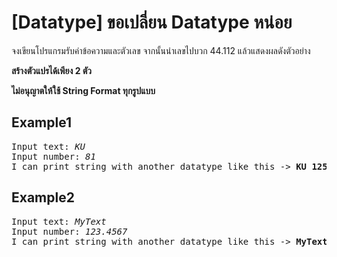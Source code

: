 <div id="current" aria-labelledby="ui-id-29" role="tabpanel" class="ui-tabs-panel ui-corner-bottom ui-widget-content" aria-hidden="false">
    <form method="post" action="/elab/lab/submit/1023/11527/18987/" enctype="multipart/form-data" autocomplete="off">
      <div id="assignment-body">
        <input type="hidden" name="csrfmiddlewaretoken" value="IpeX8gpEIWaAs582abHQeaEj9TlGXga571C4zdDXYzCpAJTt0j2TiwtjbBmMFlqF">
        <h1>[Datatype] ขอเปลี่ยน Datatype หน่อย</h1><p>จงเขียนโปรแกรมรับค่าข้อความและตัวเลข จากนั้นนำเลขไปบวก 44.112 แล้วแสดงผลดังตัวอย่าง</p><p><strong>สร้างตัวแปรได้เพียง 2 ตัว</strong></p><p><strong>ไม่อนุญาตให้ใช้ String Format ทุกรูปแบบ</strong></p><h2>Example1</h2><p></p><pre class="output">Input text: <em>KU</em>
Input number: <em>81</em>
I can print string with another datatype like this -&gt; <strong>KU 125.112</strong>
</pre><p></p><h2>Example2</h2><p></p><pre class="output">Input text: <em>MyText</em>
Input number: <em>123.4567</em>
I can print string with another datatype like this -&gt; <strong>MyText 167.5687</strong>
